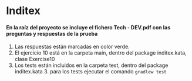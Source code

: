 # Inditex

#### En la raíz del proyecto se incluye el fichero Tech - DEV.pdf con las preguntas y respuestas de la prueba
1. Las respuestas están marcadas en color verde.
2. El ejercicio 10 está en la carpeta main, dentro del package inditex.kata, clase Exercise10
3. Los tests están incluidos en la carpeta test, dentro del package inditex.kata
    3. para los tests ejecutar el comando ``` gradlew test
                                    ```
